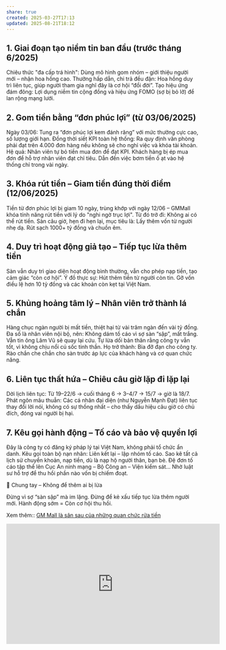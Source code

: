 ```yaml
---
share: true
created: 2025-03-27T17:13
updated: 2025-08-21T18:12
---
```

## 1. Giai đoạn tạo niềm tin ban đầu (trước tháng 6/2025)
Chiêu thức "đa cấp trá hình":
Dùng mô hình gom nhóm – giới thiệu người mới – nhận hoa hồng cao. Thưởng hấp dẫn, chi trả đều đặn: Hoa hồng duy trì liên tục, giúp người tham gia nghĩ đây là cơ hội “đổi đời”. Tạo hiệu ứng đám đông: Lợi dụng niềm tin cộng đồng và hiệu ứng FOMO (sợ bị bỏ lỡ) để lan rộng mạng lưới.

## 2. Gom tiền bằng “đơn phúc lợi” (từ 03/06/2025)
Ngày 03/06: Tung ra “đơn phúc lợi kem đánh răng” với mức thưởng cực cao, số lượng giới hạn. Đồng thời siết KPI toàn hệ thống: Ra quy định văn phòng phải đạt trên 4.000 đơn hàng nếu không sẽ cho nghỉ việc và khóa tài khoản. Hệ quả: Nhân viên tự bỏ tiền mua đơn để đạt KPI. Khách hàng bị ép mua đơn để hỗ trợ nhân viên đạt chỉ tiêu.
Dẫn đến việc bơm tiền ồ ạt vào hệ thống chỉ trong vài ngày.

## 3. Khóa rút tiền – Giam tiền đúng thời điểm (12/06/2025)
Tiền từ đơn phúc lợi bị giam 10 ngày, trùng khớp với ngày 12/06 – GMMall khóa tính năng rút tiền với lý do "nghi ngờ trục lợi". Từ đó trở đi: Không ai có thể rút tiền. Sàn câu giờ, hẹn đi hẹn lại, mục tiêu là: Lấy thêm vốn từ người nhẹ dạ. Rút sạch 1000+ tỷ đồng và chuồn êm.

## 4. Duy trì hoạt động giả tạo – Tiếp tục lừa thêm tiền
Sàn vẫn duy trì giao diện hoạt động bình thường, vẫn cho phép nạp tiền, tạo cảm giác “còn cơ hội”. Ý đồ thực sự: Hút thêm tiền từ người còn tin. Gỡ vốn điều lệ hơn 10 tỷ đồng và các khoản còn kẹt tại Việt Nam.

## 5. Khủng hoảng tâm lý – Nhân viên trở thành lá chắn
Hàng chục ngàn người bị mất tiền, thiệt hại từ vài trăm ngàn đến vài tỷ đồng. Đa số là nhân viên nội bộ, nên: Không dám tố cáo vì sợ sàn “sập”, mất trắng. Vẫn tin ông Lâm Vũ sẽ quay lại cứu. Tự lừa dối bản thân rằng công ty vẫn tốt, vì không chịu nổi cú sốc tinh thần. Họ trở thành: Bia đỡ đạn cho công ty. Rào chắn che chắn cho sàn trước áp lực của khách hàng và cơ quan chức năng.
## 6. Liên tục thất hứa – Chiêu câu giờ lặp đi lặp lại
Dời lịch liên tục: Từ 19–22/6 → cuối tháng 6 → 3–4/7 → 15/7 → giờ là 18/7. Phát ngôn mâu thuẫn: Các cá nhân đại diện (như Nguyễn Mạnh Đạt) liên tục thay đổi lời nói, không có sự thống nhất – cho thấy dấu hiệu câu giờ có chủ đích, đóng vai người bị hại.

## 7. Kêu gọi hành động – Tố cáo và bảo vệ quyền lợi
Đây là công ty có đăng ký pháp lý tại Việt Nam, không phải tổ chức ẩn danh. Kêu gọi toàn bộ nạn nhân: Liên kết lại – lập nhóm tố cáo. Sao kê tất cả lịch sử chuyển khoản, nạp tiền, dù là nạp hộ người thân, bạn bè. Đệ đơn tố cáo tập thể lên Cục An ninh mạng – Bộ Công an – Viện kiểm sát… Nhờ luật sư hỗ trợ để thu hồi phần nào vốn bị chiếm đoạt.

📢 Chung tay – Không để thêm ai bị lừa

Đừng vì sợ “sàn sập” mà im lặng. Đừng để kẻ xấu tiếp tục lừa thêm người mới. Hành động sớm = Còn cơ hội thu hồi.

Xem thêm:: [GM Mall là sân sau của những quan chức rửa tiền](./GM%20Mall%20l%C3%A0%20s%C3%A2n%20sau%20c%E1%BB%A7a%20nh%E1%BB%AFng%20quan%20ch%E1%BB%A9c%20r%E1%BB%ADa%20ti%E1%BB%81n.md)

<iframe width="560" height="315" src="https://www.youtube.com/embed/tltG3d3mzNU?si=Hqc6T9MfYl4iit3d" title="YouTube video player" frameborder="0" allow="accelerometer; autoplay; clipboard-write; encrypted-media; gyroscope; picture-in-picture; web-share" referrerpolicy="strict-origin-when-cross-origin" allowfullscreen></iframe>
